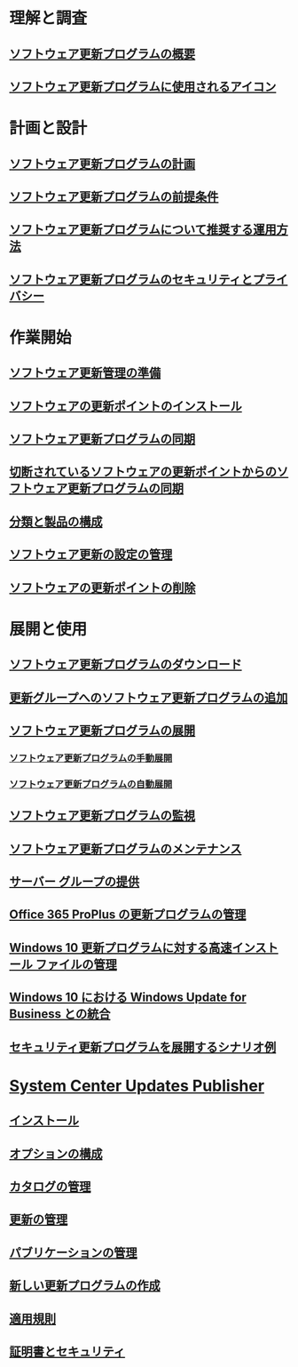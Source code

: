 # 理解と調査
## [ソフトウェア更新プログラムの概要](understand/software-updates-introduction.md)
## [ソフトウェア更新プログラムに使用されるアイコン](understand/software-updates-icons.md)

# 計画と設計
## [ソフトウェア更新プログラムの計画](plan-design/plan-for-software-updates.md)
## [ソフトウェア更新プログラムの前提条件](plan-design/prerequisites-for-software-updates.md)
## [ソフトウェア更新プログラムについて推奨する運用方法](plan-design/software-updates-best-practices.md)
## [ソフトウェア更新プログラムのセキュリティとプライバシー](plan-design/security-and-privacy-for-software-updates.md)

# 作業開始
## [ソフトウェア更新管理の準備](get-started/prepare-for-software-updates-management.md)
## [ソフトウェアの更新ポイントのインストール](get-started/install-a-software-update-point.md)
## [ソフトウェア更新プログラムの同期](get-started/synchronize-software-updates.md)
## [切断されているソフトウェアの更新ポイントからのソフトウェア更新プログラムの同期](get-started/synchronize-software-updates-disconnected.md)
## [分類と製品の構成](get-started/configure-classifications-and-products.md)
## [ソフトウェア更新の設定の管理](get-started/manage-settings-for-software-updates.md)
## [ソフトウェアの更新ポイントの削除](get-started/remove-a-software-update-point.md)

# 展開と使用
## [ソフトウェア更新プログラムのダウンロード](deploy-use/download-software-updates.md)

## [更新グループへのソフトウェア更新プログラムの追加](deploy-use/add-software-updates-to-an-update-group.md)
## [ソフトウェア更新プログラムの展開](deploy-use/deploy-software-updates.md)
### [ソフトウェア更新プログラムの手動展開](deploy-use/manually-deploy-software-updates.md)
### [ソフトウェア更新プログラムの自動展開](deploy-use/automatically-deploy-software-updates.md)

## [ソフトウェア更新プログラムの監視](deploy-use/monitor-software-updates.md)
## [ソフトウェア更新プログラムのメンテナンス](deploy-use/software-updates-maintenance.md)
## [サーバー グループの提供](deploy-use/service-a-server-group.md)
## [Office 365 ProPlus の更新プログラムの管理](deploy-use/manage-office-365-proplus-updates.md)
## [Windows 10 更新プログラムに対する高速インストール ファイルの管理](deploy-use/manage-express-installation-files-for-windows-10-updates.md)
## [Windows 10 における Windows Update for Business との統合](deploy-use/integrate-windows-update-for-business-windows-10.md)
## [セキュリティ更新プログラムを展開するシナリオ例](deploy-use/example-scenario-deploy-monitor-monthly-security-updates.md)

# [System Center Updates Publisher](tools/updates-publisher.md)
## [インストール](tools/install-updates-publisher.md)
## [オプションの構成](tools/updates-publisher-options.md)
## [カタログの管理](tools/updates-publisher-catalogs.md)
## [更新の管理](tools/manage-updates-with-updates-publisher.md)
## [パブリケーションの管理](tools/updates-publisher-publications.md)
## [新しい更新プログラムの作成](tools/create-updates-with-updates-publisher.md)
## [適用規則](tools/updates-publisher-applicability-rules.md)
## [証明書とセキュリティ](tools/updates-publisher-security.md)

